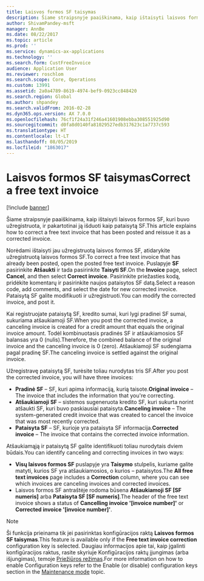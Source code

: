 ```yaml
---
title: Laisvos formos SF taisymas
description: Šiame straipsnyje paaiškinama, kaip ištaisyti laisvos formos SF, kuri buvo užregistruota, ir pakartotinai ją išduoti kaip pataisytą SF.
author: ShivamPandey-msft
manager: AnnBe
ms.date: 08/22/2017
ms.topic: article
ms.prod: ''
ms.service: dynamics-ax-applications
ms.technology: ''
ms.search.form: CustFreeInvoice
audience: Application User
ms.reviewer: roschlom
ms.search.scope: Core, Operations
ms.custom: 13991
ms.assetid: 2a0a4789-8619-4974-bef9-0923cc848420
ms.search.region: Global
ms.author: shpandey
ms.search.validFrom: 2016-02-28
ms.dyn365.ops.version: AX 7.0.0
ms.openlocfilehash: 76cf1f24a31f246a41601908ebba308551925d90
ms.sourcegitcommit: d0fa8d0140fa81029527edb317623c1a7737c593
ms.translationtype: HT
ms.contentlocale: lt-LT
ms.lasthandoff: 08/05/2019
ms.locfileid: "1863017"
---
```

# <a name="correct-a-free-text-invoice"></a><span data-ttu-id="08773-103">Laisvos formos SF taisymas</span><span class="sxs-lookup"><span data-stu-id="08773-103">Correct a free text invoice</span></span>

[!include [banner](../includes/banner.md)]

<span data-ttu-id="08773-104">Šiame straipsnyje paaiškinama, kaip ištaisyti laisvos formos SF, kuri buvo užregistruota, ir pakartotinai ją išduoti kaip pataisytą SF.</span><span class="sxs-lookup"><span data-stu-id="08773-104">This article explains how to correct a free text invoice that has been posted and reissue it as a corrected invoice.</span></span>

<span data-ttu-id="08773-105">Norėdami ištaisyti jau užregistruotą laisvos formos SF, atidarykite užregistruotą laisvos formos SF.</span><span class="sxs-lookup"><span data-stu-id="08773-105">To correct a free text invoice that has already been posted, open the posted free text invoice.</span></span> <span data-ttu-id="08773-106">Puslapyje **SF** pasirinkite **Atšaukti** ir tada pasirinkite **Taisyti SF**.</span><span class="sxs-lookup"><span data-stu-id="08773-106">On the **Invoice** page, select **Cancel**, and then select **Correct invoice**.</span></span> <span data-ttu-id="08773-107">Pasirinkite priežasties kodą, pridėkite komentarų ir pasirinkite naujos pataisytos SF datą.</span><span class="sxs-lookup"><span data-stu-id="08773-107">Select a reason code, add comments, and select the date for new corrected invoice.</span></span> <span data-ttu-id="08773-108">Pataisytą SF galite modifikuoti ir užregistruoti.</span><span class="sxs-lookup"><span data-stu-id="08773-108">You can modify the corrected invoice, and post it.</span></span> 

<span data-ttu-id="08773-109">Kai registruojate pataisytą SF, kredito sumai, kuri lygi pradinei SF sumai, sukuriama atšaukiamoji SF.</span><span class="sxs-lookup"><span data-stu-id="08773-109">When you post the corrected invoice, a canceling invoice is created for a credit amount that equals the original invoice amount.</span></span> <span data-ttu-id="08773-110">Todėl kombinuotasis pradinės SF ir atšaukiamosios SF balansas yra 0 (nulis).</span><span class="sxs-lookup"><span data-stu-id="08773-110">Therefore, the combined balance of the original invoice and the canceling invoice is 0 (zero).</span></span> <span data-ttu-id="08773-111">Atšaukiamoji SF sudengiama pagal pradinę SF.</span><span class="sxs-lookup"><span data-stu-id="08773-111">The canceling invoice is settled against the original invoice.</span></span> 

<span data-ttu-id="08773-112">Užregistravę pataisytą SF, turėsite toliau nurodytas tris SF.</span><span class="sxs-lookup"><span data-stu-id="08773-112">After you post the corrected invoice, you will have three invoices:</span></span>

-   <span data-ttu-id="08773-113">**Pradinė SF** – SF, kuri apima informaciją, kurią taisote.</span><span class="sxs-lookup"><span data-stu-id="08773-113">**Original invoice** – The invoice that includes the information that you're correcting.</span></span>
-   <span data-ttu-id="08773-114">**Atšaukiamoji SF** – sistemos sugeneruota kredito SF, kuri sukurta norint atšaukti SF, kuri buvo paskiausiai pataisyta.</span><span class="sxs-lookup"><span data-stu-id="08773-114">**Canceling invoice** – The system-generated credit invoice that was created to cancel the invoice that was most recently corrected.</span></span>
-   <span data-ttu-id="08773-115">**Pataisyta SF** – SF, kurioje yra pataisyta SF informacija.</span><span class="sxs-lookup"><span data-stu-id="08773-115">**Corrected invoice** – The invoice that contains the corrected invoice information.</span></span>

<span data-ttu-id="08773-116">Atšaukiamąją ir pataisytą SF galite identifikuoti toliau nurodytais dviem būdais.</span><span class="sxs-lookup"><span data-stu-id="08773-116">You can identify canceling and correcting invoices in two ways:</span></span>

-   <span data-ttu-id="08773-117">**Visų laisvos formos SF** puslapyje yra **Taisymo** stulpelis, kuriame galite matyti, kurios SF yra atšaukiamosios, o kurios – pataisytos.</span><span class="sxs-lookup"><span data-stu-id="08773-117">The **All free text invoices** page includes a **Correction** column, where you can see which invoices are canceling invoices and corrected invoices.</span></span>
-   <span data-ttu-id="08773-118">Laisvos formos SF antraštėje rodoma būsena  **Atšaukiamoji SF \[SF numeris\]** arba **Pataisyta SF \[SF numeris\]**.</span><span class="sxs-lookup"><span data-stu-id="08773-118">The header of the free text invoice shows a status of **Cancelling invoice '\[invoice number\]'** or **Corrected invoice '\[invoice number\]'**.</span></span>

> [!NOTE]
> <span data-ttu-id="08773-119">Ši funkcija prieinama tik jei pasirinktas konfigūracijos raktą **Laisvos formos SF taisymas**.</span><span class="sxs-lookup"><span data-stu-id="08773-119">This feature is available only if the **Free text invoice correction** configuration key is selected.</span></span> <span data-ttu-id="08773-120">Daugiau informacijos apie tai, kaip įgalinti konfigūracijos raktus, rasite skyriuje Konfigūracijos raktų įjungimas (arba išjungimas), temoje [Priežiūros režimas](https://docs.microsoft.com/en-us/dynamics365/unified-operations/dev-itpro/sysadmin/maintenance-mode).</span><span class="sxs-lookup"><span data-stu-id="08773-120">For more information on how to enable Configuration keys refer to the Enable (or disable) configuration keys section in the [Maintenance mode](https://docs.microsoft.com/en-us/dynamics365/unified-operations/dev-itpro/sysadmin/maintenance-mode) topic.</span></span> 



